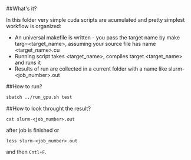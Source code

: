 ##What's it?

In this folder very simple cuda scripts are acumulated and pretty simplest workflow is organized:
* An universal makefile is written - you pass the target name by make targ=<target_name>, assuming your source file has name <target_name>.cu
* Running script takes <target_name>, compiles target <target_name> and runs it
* Results of run are collected in a current folder with a name like slurm-<job_number>.out

##How to run?

```bash
sbatch ../run_gpu.sh test
```

##How to look throught the result?

```
cat slurm-<job_number>.out
```

after job is finished or
```
less slurm-<job_number>.out
```

and then `Cntl+F`.
